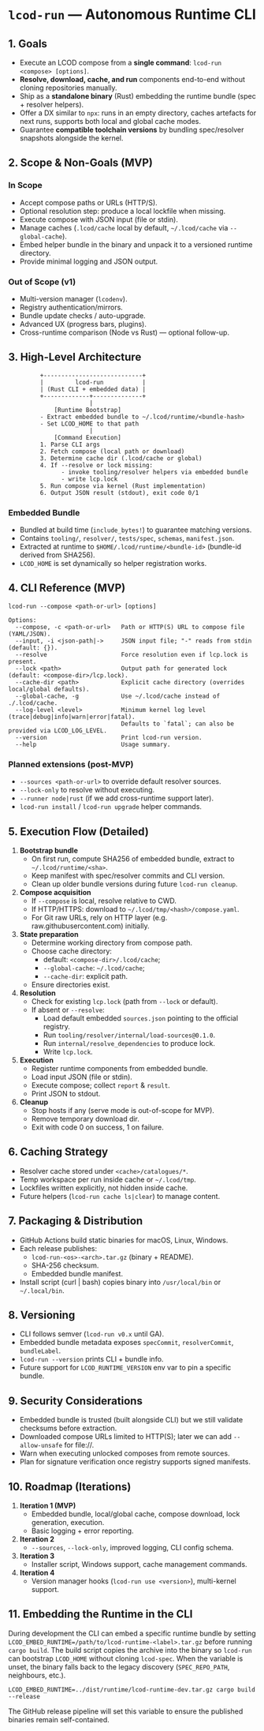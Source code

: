 # `lcod-run` — Autonomous Runtime CLI

## 1. Goals

- Execute an LCOD compose from a **single command**: `lcod-run <compose> [options]`.
- **Resolve, download, cache, and run** components end-to-end without cloning repositories manually.
- Ship as a **standalone binary** (Rust) embedding the runtime bundle (spec + resolver helpers).
- Offer a DX similar to `npx`: runs in an empty directory, caches artefacts for next runs, supports both local and global cache modes.
- Guarantee **compatible toolchain versions** by bundling spec/resolver snapshots alongside the kernel.

## 2. Scope & Non-Goals (MVP)

### In Scope

- Accept compose paths or URLs (HTTP/S).
- Optional resolution step: produce a local lockfile when missing.
- Execute compose with JSON input (file or stdin).
- Manage caches (`.lcod/cache` local by default, `~/.lcod/cache` via `--global-cache`).
- Embed helper bundle in the binary and unpack it to a versioned runtime directory.
- Provide minimal logging and JSON output.

### Out of Scope (v1)

- Multi-version manager (`lcodenv`).
- Registry authentication/mirrors.
- Bundle update checks / auto-upgrade.
- Advanced UX (progress bars, plugins).
- Cross-runtime comparison (Node vs Rust) — optional follow-up.

## 3. High-Level Architecture

```
         +----------------------------+
         |         lcod-run           |
         | (Rust CLI + embedded data) |
         +-------------+--------------+
                       |
             [Runtime Bootstrap]
         - Extract embedded bundle to ~/.lcod/runtime/<bundle-hash>
         - Set LCOD_HOME to that path
                       |
             [Command Execution]
         1. Parse CLI args
         2. Fetch compose (local path or download)
         3. Determine cache dir (.lcod/cache or global)
         4. If --resolve or lock missing:
               - invoke tooling/resolver helpers via embedded bundle
               - write lcp.lock
         5. Run compose via kernel (Rust implementation)
         6. Output JSON result (stdout), exit code 0/1
```

### Embedded Bundle

- Bundled at build time (`include_bytes!`) to guarantee matching versions.
- Contains `tooling/`, `resolver/`, `tests/spec`, `schemas`, `manifest.json`.
- Extracted at runtime to `$HOME/.lcod/runtime/<bundle-id>` (bundle-id derived from SHA256).
- `LCOD_HOME` is set dynamically so helper registration works.

## 4. CLI Reference (MVP)

```
lcod-run --compose <path-or-url> [options]

Options:
  --compose, -c <path-or-url>   Path or HTTP(S) URL to compose file (YAML/JSON).
  --input, -i <json-path|->     JSON input file; "-" reads from stdin (default: {}).
  --resolve                     Force resolution even if lcp.lock is present.
  --lock <path>                 Output path for generated lock (default: <compose-dir>/lcp.lock).
  --cache-dir <path>            Explicit cache directory (overrides local/global defaults).
  --global-cache, -g            Use ~/.lcod/cache instead of ./.lcod/cache.
  --log-level <level>           Minimum kernel log level (trace|debug|info|warn|error|fatal).
                                Defaults to `fatal`; can also be provided via LCOD_LOG_LEVEL.
  --version                     Print lcod-run version.
  --help                        Usage summary.
```

### Planned extensions (post-MVP)

- `--sources <path-or-url>` to override default resolver sources.
- `--lock-only` to resolve without executing.
- `--runner node|rust` (if we add cross-runtime support later).
- `lcod-run install` / `lcod-run upgrade` helper commands.

## 5. Execution Flow (Detailed)

1. **Bootstrap bundle**
   - On first run, compute SHA256 of embedded bundle, extract to `~/.lcod/runtime/<sha>`.
   - Keep manifest with spec/resolver commits and CLI version.
   - Clean up older bundle versions during future `lcod-run cleanup`.
2. **Compose acquisition**
   - If `--compose` is local, resolve relative to CWD.
   - If HTTP/HTTPS: download to `~/.lcod/tmp/<hash>/compose.yaml`.
   - For Git raw URLs, rely on HTTP layer (e.g. raw.githubusercontent.com) initially.
3. **State preparation**
   - Determine working directory from compose path.
   - Choose cache directory:
     - default: `<compose-dir>/.lcod/cache`;
     - `--global-cache`: `~/.lcod/cache`;
     - `--cache-dir`: explicit path.
   - Ensure directories exist.
4. **Resolution**
   - Check for existing `lcp.lock` (path from `--lock` or default).
   - If absent or `--resolve`:
     - Load default embedded `sources.json` pointing to the official registry.
     - Run `tooling/resolver/internal/load-sources@0.1.0`.
     - Run `internal/resolve_dependencies` to produce lock.
     - Write `lcp.lock`.
5. **Execution**
   - Register runtime components from embedded bundle.
   - Load input JSON (file or stdin).
   - Execute compose; collect `report` & `result`.
   - Print JSON to stdout.
6. **Cleanup**
   - Stop hosts if any (serve mode is out-of-scope for MVP).
   - Remove temporary download dir.
   - Exit with code 0 on success, 1 on failure.

## 6. Caching Strategy

- Resolver cache stored under `<cache>/catalogues/*`.
- Temp workspace per run inside cache or `~/.lcod/tmp`.
- Lockfiles written explicitly, not hidden inside cache.
- Future helpers (`lcod-run cache ls|clear`) to manage content.

## 7. Packaging & Distribution

- GitHub Actions build static binaries for macOS, Linux, Windows.
- Each release publishes:
  - `lcod-run-<os>-<arch>.tar.gz` (binary + README).
  - SHA-256 checksum.
  - Embedded bundle manifest.
- Install script (curl | bash) copies binary into `/usr/local/bin` or `~/.local/bin`.

## 8. Versioning

- CLI follows semver (`lcod-run v0.x` until GA).
- Embedded bundle metadata exposes `specCommit`, `resolverCommit`, `bundleLabel`.
- `lcod-run --version` prints CLI + bundle info.
- Future support for `LCOD_RUNTIME_VERSION` env var to pin a specific bundle.

## 9. Security Considerations

- Embedded bundle is trusted (built alongside CLI) but we still validate checksums before extraction.
- Downloaded compose URLs limited to HTTP(S); later we can add `--allow-unsafe` for file://.
- Warn when executing unlocked composes from remote sources.
- Plan for signature verification once registry supports signed manifests.

## 10. Roadmap (Iterations)

1. **Iteration 1 (MVP)**
   - Embedded bundle, local/global cache, compose download, lock generation, execution.
   - Basic logging + error reporting.
2. **Iteration 2**
   - `--sources`, `--lock-only`, improved logging, CLI config schema.
3. **Iteration 3**
   - Installer script, Windows support, cache management commands.
4. **Iteration 4**
   - Version manager hooks (`lcod-run use <version>`), multi-kernel support.

## 11. Embedding the Runtime in the CLI

During development the CLI can embed a specific runtime bundle by setting `LCOD_EMBED_RUNTIME=/path/to/lcod-runtime-<label>.tar.gz` before running `cargo build`. The build script copies the archive into the binary so `lcod-run` can bootstrap `LCOD_HOME` without cloning `lcod-spec`. When the variable is unset, the binary falls back to the legacy discovery (`SPEC_REPO_PATH`, neighbours, etc.).

```
LCOD_EMBED_RUNTIME=../dist/runtime/lcod-runtime-dev.tar.gz cargo build --release
```

The GitHub release pipeline will set this variable to ensure the published binaries remain self-contained.
